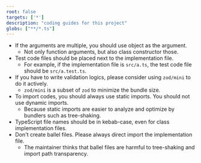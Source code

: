 ```yaml
---
root: false
targets: ['*']
description: "coding guides for this project"
globs: ["**/*.ts"]
---
```


- If the arguments are multiple, you should use object as the argument.
    - Not only function arguments, but also class constructor those.
- Test code files should be placed next to the implementation file.
    - For example, if the implementation file is `src/a.ts`, the test code file should be `src/a.test.ts`.
- If you have to write validation logics, please consider using `zod/mini` to do it actively.   
    - `zod/mini` is a subset of `zod` to minimize the bundle size.
- To import codes, you should always use static imports. You should not use dynamic imports.
    - Because static imports are easier to analyze and optimize by bundlers such as tree-shaking.
- TypeScript file names should be in kebab-case, even for class implementation files.
- Don't create ballel files. Please always direct import the implementation file.
    - The maintainer thinks that ballel files are harmful to tree-shaking and import path transparency.
